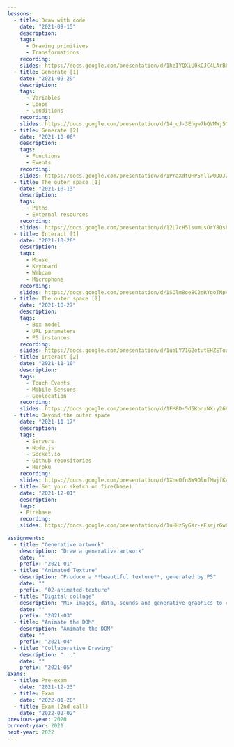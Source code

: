 ```yaml
---
lessons:
  - title: Draw with code
    date: "2021-09-15"
    description:
    tags:
      - Drawing primitives
      - Transformations
    recording:
    slides: https://docs.google.com/presentation/d/1heIYQXiU0kCJC4LArBPPvyrEByJIS-N8Av6_0xXM_V8/edit?usp=sharing
  - title: Generate [1]
    date: "2021-09-29"
    description:
    tags:
      - Variables
      - Loops
      - Conditions
    recording:
    slides: https://docs.google.com/presentation/d/14_qJ-3Ehgw7bQVMWj5Mx9gUs2cqzWfEXrTkOxE_FkTI/edit#slide=id.g9c8ea7691c_0_0
  - title: Generate [2]
    date: "2021-10-06"
    description:
    tags:
      - Functions
      - Events
    recording:
    slides: https://docs.google.com/presentation/d/1PraXdtQHP5nllw0DQJZoiWUnN6gZ1WfWj3GNgtEVmpI/edit#slide=id.p
  - title: The outer space [1]
    date: "2021-10-13"
    description:
    tags:
      - Paths
      - External resources
    recording:
    slides: https://docs.google.com/presentation/d/12L7cH5lsumUsOrY8QsbJ_YJUEfI9IThBAIQIuT3AwmY/edit#slide=id.p
  - title: Interact [1]
    date: "2021-10-20"
    description:
    tags:
      - Mouse
      - Keyboard
      - Webcam
      - Microphone
    recording:
    slides: https://docs.google.com/presentation/d/1SOlm8oe8C2eRYgoTNpvE_a9svsG-KfdW_ZrUy94S7U8/edit?usp=sharing
  - title: The outer space [2]
    date: "2021-10-27"
    description:
    tags:
      - Box model
      - URL parameters
      - P5 instances
    recording:
    slides: https://docs.google.com/presentation/d/1uaLY71G2otutEHZEToohjT-UIxoX9tCxj44XYkDV7SU/edit?usp=sharing
  - title: Interact [2]
    date: "2021-11-10"
    description:
    tags:
      - Touch Events
      - Mobile Sensors
      - Geolocation
    recording:
    slides: https://docs.google.com/presentation/d/1FM8D-5d5KpnxNX-y266kBdnrFoE14UtlQ3NXoER_ASs
  - title: Beyond the outer space
    date: "2021-11-17"
    description:
    tags:
      - Servers
      - Node.js
      - Socket.io
      - Github repositories
      - Heroku
    recording:
    slides: https://docs.google.com/presentation/d/1XneOfn8W9OlnfMwjfKvMHvNqy3pN59dry_lwsfwrS8I/edit?usp=sharing
  - title: Set your sketch on fire(base)
    date: "2021-12-01"
    description:
    tags:
    - Firebase
    recording:
    slides: https://docs.google.com/presentation/d/1uHHzSyGXr-eEsrjzGw6MfB0txuJV3y4jKt_ILfNt6h0/edit#slide=id.p

assignments:
  - title: "Generative artwork"
    description: "Draw a generative artwork"
    date: ""
    prefix: "2021-01"
  - title: "Animated Texture"
    description: "Produce a **beautiful texture**, generated by P5"
    date: ""
    prefix: "02-animated-texture"
  - title: "Digital collage"
    description: "Mix images, data, sounds and generative graphics to create a dynamic artwork"
    date: ""
    prefix: "2021-03"
  - title: "Animate the DOM"
    description: "Animate the DOM"
    date: ""
    prefix: "2021-04"
  - title: "Collaborative Drawing"
    description: "..."
    date: ""
    prefix: "2021-05"
exams:
  - title: Pre-exam
    date: "2021-12-23"
  - title: Exam
    date: "2022-01-20"
  - title: Exam (2nd call)
    date: "2022-02-02"
previous-year: 2020
current-year: 2021
next-year: 2022
---
```


